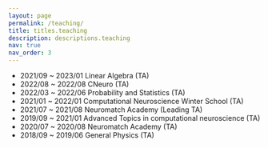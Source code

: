 ```yaml
---
layout: page
permalink: /teaching/
title: titles.teaching
description: descriptions.teaching
nav: true
nav_order: 3
---
```


- 2021/09 ~ 2023/01 Linear Algebra (TA)
- 2022/08 ~ 2022/08 CNeuro (TA)
- 2022/03 ~ 2022/06 Probability and Statistics (TA)
- 2021/01 ~ 2022/01 Computational Neuroscience Winter School (TA)
- 2021/07 ~ 2021/08 Neuromatch Academy (Leading TA)
- 2019/09 ~ 2021/01 Advanced Topics in computational neuroscience (TA)
- 2020/07 ~ 2020/08 Neuromatch Academy (TA)
- 2018/09 ~ 2019/06 General Physics (TA)
